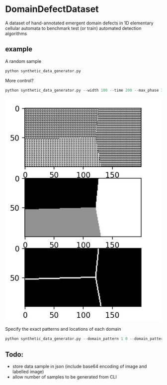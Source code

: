 # DomainDefectDataset
A dataset of hand-annotated emergent domain defects in 1D elementary cellular automata to benchmark test (or train) automated detection algorithms


## example

A random sample
```python
python synthetic_data_generator.py 
```

More control?
```python
python synthetic_data_generator.py --width 100 --time 200 --max_phase 3 --n_domains 3 
```
![](example.png)

Specify the exact patterns and locations of each domain
```python
python synthetic_data_generator.py --domain_pattern 1 0 --domain_pattern 0 1 --domain_centre 10 10 --domain_centre 50 50  
```

## Todo:
- store data sample in json (include base64 encoding of image and labelled image)
- allow number of samples to be generated from CLI
